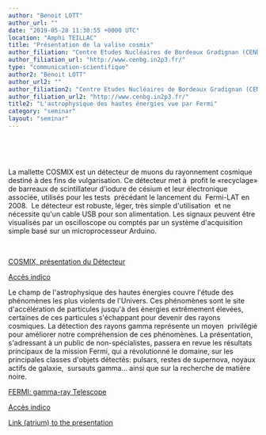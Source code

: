 ```yaml
---
author: "Benoit LOTT"
author_url: ""
date: "2019-05-28 11:30:55 +0000 UTC"
location: "Amphi TEILLAC"
title: "Présentation de la valise cosmix"
author_filiation: "Centre Etudes Nucléaires de Bordeaux Gradignan (CENBG)"
author_filiation_url: "http://www.cenbg.in2p3.fr/"
type: "communication-scientifique"
author2: "Benoit LOTT"
author_url2: ""
author_filiation2: "Centre Etudes Nucléaires de Bordeaux Gradignan (CENBG)"
author_filiation_url2: "http://www.cenbg.in2p3.fr/"
title2: "L'astrophysique des hautes énergies vue par Fermi"
category: "seminar" 
layout: "seminar"
---
```


 


 


La mallette COSMIX est un détecteur de muons du rayonnement cosmique destiné à des fins de vulgarisation. Ce détecteur met à  profit le «recyclage» de barreaux de scintillateur d'iodure de césium et leur électronique associée, utilisés pour les tests  précédant le lancement du  Fermi-LAT en 2008.  Le détecteur est robuste, léger, très simple d'utilisation  et ne nécessite qu'un cable USB pour son alimentation. Les signaux peuvent être visualisés par un oscilloscope ou comptés par un système d'acquisition simple basé sur un microprocesseur Arduino. 


 


[COSMIX, présentation du Détecteur](http://www.cenbg.in2p3.fr/COSMIX-presentation-du-Detecteur)

[Accès indico](https://indico.in2p3.fr/event/19249/)

<!-- SUMMARY2 -->

Le champ de l'astrophysique des hautes énergies couvre l'étude des phénomènes les plus violents de l'Univers. Ces phénomènes sont le site d'accélération de particules jusqu'à des énergies extrêmement élevées,  certaines de ces particules s'échappant pour devenir des rayons cosmiques. La détection des rayons gamma représente un moyen  privilégié pour améliorer notre compréhension de ces phénomènes. La présentation, s'adressant à un public de non-spécialistes, passera en revue les résultats  principaux de la mission Fermi, qui a révolutionné le domaine, sur les principales classes d'objets détectés: pulsars, restes de supernova, noyaux actifs de galaxie,  sursauts gamma... ainsi que sur la recherche de matière noire.

[FERMI: gamma-ray Telescope](https://fermi.gsfc.nasa.gov/)

[Accès indico](https://indico.in2p3.fr/event/19249/)

[Link (atrium) to the presentation](https://atrium.in2p3.fr/6aec1e64-94a4-41cf-a876-0cfc3be74d54)
